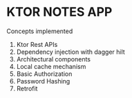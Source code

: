 # KTOR NOTES APP

Concepts implemented

1. Ktor Rest APIs
2. Dependency injection with dagger hilt
3. Architectural components
4. Local cache mechanism
5. Basic Authorization
6. Password Hashing
7. Retrofit
